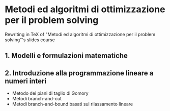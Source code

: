 # Metodi ed algoritmi di ottimizzazione per il problem solving

Rewriting in TeX of "Metodi ed algoritmi di ottimizzazione per il problem solving"'s slides course

## 1. Modelli e formulazioni matematiche

## 2. Introduzione alla programmazione lineare a numeri interi
  * Metodo dei piani di taglio di Gomory
  * Metodi branch-and-cut
  * Metodi branch-and-bound basati sul rilassamento lineare
